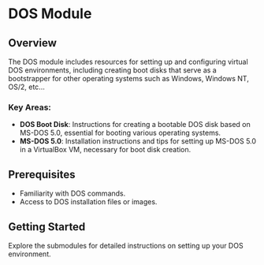 # DOS Module

## Overview
The DOS module includes resources for setting up and configuring virtual DOS environments, including creating boot disks that serve as a bootstrapper for other operating systems such as Windows, Windows NT, OS/2, etc...

### Key Areas:
- **DOS Boot Disk**: Instructions for creating a bootable DOS disk based on MS-DOS 5.0, essential for booting various operating systems.
- **MS-DOS 5.0**: Installation instructions and tips for setting up MS-DOS 5.0 in a VirtualBox VM, necessary for boot disk creation.

## Prerequisites
- Familiarity with DOS commands.
- Access to DOS installation files or images.

## Getting Started
Explore the submodules for detailed instructions on setting up your DOS environment.